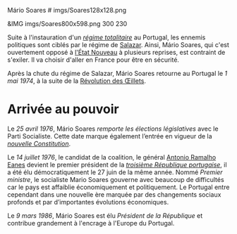 Mário Soares # imgs/Soares128x128.png

&IMG imgs/Soares800x598.png 300 230

Suite à l'instauration d'un *[régime totalitaire](articles/02_Gouvernement_Sal.md)* au Portugal, les ennemis politiques sont ciblés par le régime de [Salazar](articles/01_Salazar.md). Ainsi, Mário Soares, qui c'est ouvertement opposé à [l'État Nouveau](articles/02_Gouvernement_Sal.md) à plusieurs reprises, est contraint de s'exiler. Il va choisir d'aller en France pour être en sécurité.

Après la chute du régime de Salazar, Mário Soares retourne au Portugal le *1 mai 1974*, à la suite de la [Révolution des Œillets](articles/04_Revo_Oeillet.md).

# Arrivée au pouvoir

Le *25 avril 1976*, Mário Soares *remporte les élections législatives* avec le Parti Socialiste. Cette date marque également l’entrée en vigueur de la *[nouvelle Constitution](articles/11_Nouvelle_const.md)*.

Le *14 juillet 1976*, le candidat de la coalition, le général [Antonio Ramalho Eanes](articles/12_antonio_eanes.md) devient le premier président de la *[troisième République portugaise](articles/11_Nouvelle_const.md)*, il a été élu démocratiquement le 27 juin de la même année. Nommé *Premier ministre*, le socialiste Mario Soares gouverne avec beaucoup de difficultés car le pays est affaiblie économiquement et politiquement. Le Portugal entre cependant dans une nouvelle ère marquée par des changements sociaux profonds et par d’importantes évolutions économiques.

Le *9 mars 1986*, Mário Soares est élu *Président de la République* et contribue grandement à l'encrage à l'Europe du Portugal.